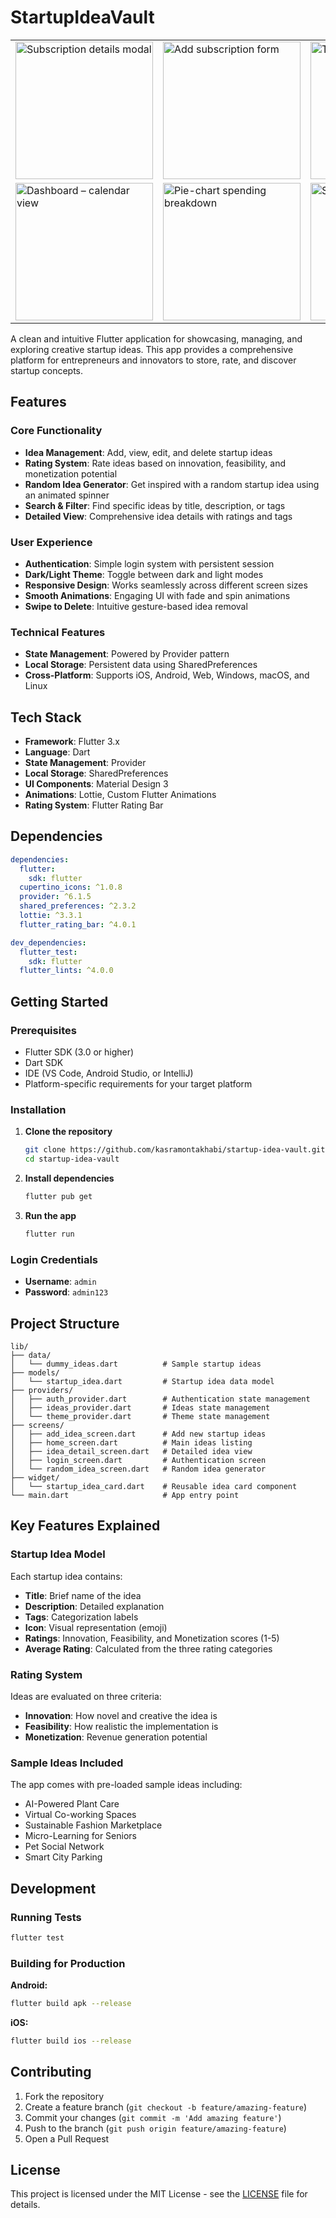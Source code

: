 # StartupIdeaVault

<table>
  <tr>
    <td><img src="https://github.com/user-attachments/assets/1de74bb9-7df5-4919-a594-e94710af4f61" width="220" alt="Subscription details modal"></td>
    <td><img src="https://github.com/user-attachments/assets/9baf8d93-80a5-45a0-8351-544b644419b3"  width="220" alt="Add subscription form"></td>
    <td><img src="https://github.com/user-attachments/assets/9a27b500-9750-45fe-8120-4e3af5f533a9"  width="220" alt="Trial watchdog list"></td>
  </tr>
  <tr>
    <td><img src="https://github.com/user-attachments/assets/56719b97-c6fd-4d1b-a665-8e810d34d15f" width="220" alt="Dashboard – calendar view"></td>
    <td><img src="https://github.com/user-attachments/assets/29cf8bf9-047f-4cab-b08c-2a511d24c75b" width="220" alt="Pie-chart spending breakdown"></td>
    <td><img src="https://github.com/user-attachments/assets/1bce364a-d292-43c0-ac11-9d57548b4b0b" width="220" alt="Settings – theme toggle"></td>
  </tr>
</table>

A clean and intuitive Flutter application for showcasing, managing, and exploring creative startup ideas. This app provides a comprehensive platform for entrepreneurs and innovators to store, rate, and discover startup concepts.


## Features

### Core Functionality
- **Idea Management**: Add, view, edit, and delete startup ideas
- **Rating System**: Rate ideas based on innovation, feasibility, and monetization potential
- **Random Idea Generator**: Get inspired with a random startup idea using an animated spinner
- **Search & Filter**: Find specific ideas by title, description, or tags
- **Detailed View**: Comprehensive idea details with ratings and tags

### User Experience
- **Authentication**: Simple login system with persistent session
- **Dark/Light Theme**: Toggle between dark and light modes
- **Responsive Design**: Works seamlessly across different screen sizes
- **Smooth Animations**: Engaging UI with fade and spin animations
- **Swipe to Delete**: Intuitive gesture-based idea removal

### Technical Features
- **State Management**: Powered by Provider pattern
- **Local Storage**: Persistent data using SharedPreferences
- **Cross-Platform**: Supports iOS, Android, Web, Windows, macOS, and Linux


## Tech Stack

- **Framework**: Flutter 3.x
- **Language**: Dart
- **State Management**: Provider
- **Local Storage**: SharedPreferences
- **UI Components**: Material Design 3
- **Animations**: Lottie, Custom Flutter Animations
- **Rating System**: Flutter Rating Bar

## Dependencies

```yaml
dependencies:
  flutter:
    sdk: flutter
  cupertino_icons: ^1.0.8
  provider: ^6.1.5
  shared_preferences: ^2.3.2
  lottie: ^3.3.1
  flutter_rating_bar: ^4.0.1

dev_dependencies:
  flutter_test:
    sdk: flutter
  flutter_lints: ^4.0.0
```

## Getting Started

### Prerequisites
- Flutter SDK (3.0 or higher)
- Dart SDK
- IDE (VS Code, Android Studio, or IntelliJ)
- Platform-specific requirements for your target platform

### Installation

1. **Clone the repository**
   ```bash
   git clone https://github.com/kasramontakhabi/startup-idea-vault.git
   cd startup-idea-vault
   ```

2. **Install dependencies**
   ```bash
   flutter pub get
   ```

3. **Run the app**
   ```bash
   flutter run
   ```

### Login Credentials
- **Username**: `admin`
- **Password**: `admin123`

## Project Structure

```
lib/
├── data/
│   └── dummy_ideas.dart          # Sample startup ideas
├── models/
│   └── startup_idea.dart         # Startup idea data model
├── providers/
│   ├── auth_provider.dart        # Authentication state management
│   ├── ideas_provider.dart       # Ideas state management
│   └── theme_provider.dart       # Theme state management
├── screens/
│   ├── add_idea_screen.dart      # Add new startup ideas
│   ├── home_screen.dart          # Main ideas listing
│   ├── idea_detail_screen.dart   # Detailed idea view
│   ├── login_screen.dart         # Authentication screen
│   └── random_idea_screen.dart   # Random idea generator
├── widget/
│   └── startup_idea_card.dart    # Reusable idea card component
└── main.dart                     # App entry point
```

## Key Features Explained

### Startup Idea Model
Each startup idea contains:
- **Title**: Brief name of the idea
- **Description**: Detailed explanation
- **Tags**: Categorization labels
- **Icon**: Visual representation (emoji)
- **Ratings**: Innovation, Feasibility, and Monetization scores (1-5)
- **Average Rating**: Calculated from the three rating categories

### Rating System
Ideas are evaluated on three criteria:
- **Innovation**: How novel and creative the idea is
- **Feasibility**: How realistic the implementation is
- **Monetization**: Revenue generation potential

### Sample Ideas Included
The app comes with pre-loaded sample ideas including:
- AI-Powered Plant Care
- Virtual Co-working Spaces
- Sustainable Fashion Marketplace
- Micro-Learning for Seniors
- Pet Social Network
- Smart City Parking

## Development

### Running Tests
```bash
flutter test
```

### Building for Production

**Android:**
```bash
flutter build apk --release
```

**iOS:**
```bash
flutter build ios --release
```

## Contributing

1. Fork the repository
2. Create a feature branch (`git checkout -b feature/amazing-feature`)
3. Commit your changes (`git commit -m 'Add amazing feature'`)
4. Push to the branch (`git push origin feature/amazing-feature`)
5. Open a Pull Request

## License

This project is licensed under the MIT License - see the [LICENSE](LICENSE) file for details.
